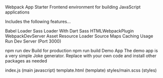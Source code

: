 Webpack App Starter
Frontend environment for building JavaScript applications

Includes the following features...

Babel Loader
Sass Loader With Dart Sass
HTMLWebpackPlugin
WebpackDevServer
Asset Resource Loader
Source Maps
Caching
Usage
Run Dev Server (Port 3000)

npm run dev
Build for production
npm run build
Demo App
The demo app is a very simple Joke generator. Replace with your own code and install other packages as needed

index.js (main javascript)
template.html (template)
styles/main.scss (styles)